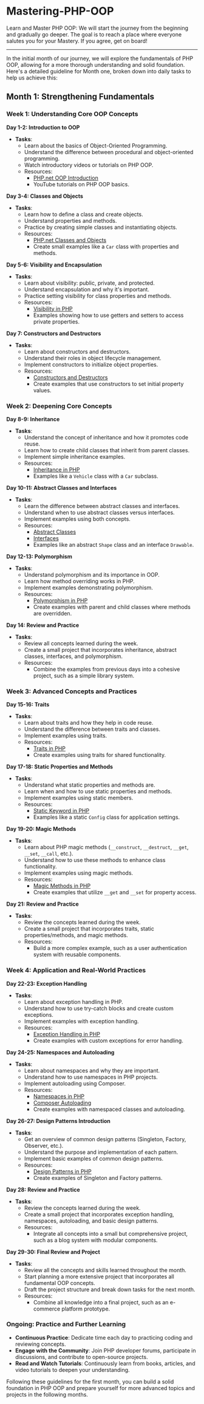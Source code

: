 # Mastering-PHP-OOP
Learn and Master PHP OOP: We will start the journey from the beginning and gradually go deeper. The goal is to reach a place where everyone salutes you for your Mastery. If you agree, get on board! 

<hr>

In the initial month of our journey, we will explore the fundamentals of PHP OOP, allowing for a more thorough understanding and solid foundation. Here's a detailed guideline for Month one, broken down into daily tasks to help us achieve this:

## Month 1: Strengthening Fundamentals

### Week 1: Understanding Core OOP Concepts

**Day 1-2: Introduction to OOP**
- **Tasks**:
  - Learn about the basics of Object-Oriented Programming.
  - Understand the difference between procedural and object-oriented programming.
  - Watch introductory videos or tutorials on PHP OOP.
  - Resources:
    - [PHP.net OOP Introduction](https://www.php.net/manual/en/language.oop5.basic.php)
    - YouTube tutorials on PHP OOP basics.

**Day 3-4: Classes and Objects**
- **Tasks**:
  - Learn how to define a class and create objects.
  - Understand properties and methods.
  - Practice by creating simple classes and instantiating objects.
  - Resources:
    - [PHP.net Classes and Objects](https://www.php.net/manual/en/language.oop5.php)
    - Create small examples like a `Car` class with properties and methods.

**Day 5-6: Visibility and Encapsulation**
- **Tasks**:
  - Learn about visibility: public, private, and protected.
  - Understand encapsulation and why it's important.
  - Practice setting visibility for class properties and methods.
  - Resources:
    - [Visibility in PHP](https://www.php.net/manual/en/language.oop5.visibility.php)
    - Examples showing how to use getters and setters to access private properties.

**Day 7: Constructors and Destructors**
- **Tasks**:
  - Learn about constructors and destructors.
  - Understand their roles in object lifecycle management.
  - Implement constructors to initialize object properties.
  - Resources:
    - [Constructors and Destructors](https://www.php.net/manual/en/language.oop5.decon.php)
    - Create examples that use constructors to set initial property values.

### Week 2: Deepening Core Concepts

**Day 8-9: Inheritance**
- **Tasks**:
  - Understand the concept of inheritance and how it promotes code reuse.
  - Learn how to create child classes that inherit from parent classes.
  - Implement simple inheritance examples.
  - Resources:
    - [Inheritance in PHP](https://www.php.net/manual/en/language.oop5.inheritance.php)
    - Examples like a `Vehicle` class with a `Car` subclass.

**Day 10-11: Abstract Classes and Interfaces**
- **Tasks**:
  - Learn the difference between abstract classes and interfaces.
  - Understand when to use abstract classes versus interfaces.
  - Implement examples using both concepts.
  - Resources:
    - [Abstract Classes](https://www.php.net/manual/en/language.oop5.abstract.php)
    - [Interfaces](https://www.php.net/manual/en/language.oop5.interfaces.php)
    - Examples like an abstract `Shape` class and an interface `Drawable`.

**Day 12-13: Polymorphism**
- **Tasks**:
  - Understand polymorphism and its importance in OOP.
  - Learn how method overriding works in PHP.
  - Implement examples demonstrating polymorphism.
  - Resources:
    - [Polymorphism in PHP](https://www.php.net/manual/en/language.oop5.polymorphism.php)
    - Create examples with parent and child classes where methods are overridden.

**Day 14: Review and Practice**
- **Tasks**:
  - Review all concepts learned during the week.
  - Create a small project that incorporates inheritance, abstract classes, interfaces, and polymorphism.
  - Resources:
    - Combine the examples from previous days into a cohesive project, such as a simple library system.

### Week 3: Advanced Concepts and Practices

**Day 15-16: Traits**
- **Tasks**:
  - Learn about traits and how they help in code reuse.
  - Understand the difference between traits and classes.
  - Implement examples using traits.
  - Resources:
    - [Traits in PHP](https://www.php.net/manual/en/language.oop5.traits.php)
    - Create examples using traits for shared functionality.

**Day 17-18: Static Properties and Methods**
- **Tasks**:
  - Understand what static properties and methods are.
  - Learn when and how to use static properties and methods.
  - Implement examples using static members.
  - Resources:
    - [Static Keyword in PHP](https://www.php.net/manual/en/language.oop5.static.php)
    - Examples like a static `Config` class for application settings.

**Day 19-20: Magic Methods**
- **Tasks**:
  - Learn about PHP magic methods (`__construct`, `__destruct`, `__get`, `__set`, `__call`, etc.).
  - Understand how to use these methods to enhance class functionality.
  - Implement examples using magic methods.
  - Resources:
    - [Magic Methods in PHP](https://www.php.net/manual/en/language.oop5.magic.php)
    - Create examples that utilize `__get` and `__set` for property access.

**Day 21: Review and Practice**
- **Tasks**:
  - Review the concepts learned during the week.
  - Create a small project that incorporates traits, static properties/methods, and magic methods.
  - Resources:
    - Build a more complex example, such as a user authentication system with reusable components.

### Week 4: Application and Real-World Practices

**Day 22-23: Exception Handling**
- **Tasks**:
  - Learn about exception handling in PHP.
  - Understand how to use try-catch blocks and create custom exceptions.
  - Implement examples with exception handling.
  - Resources:
    - [Exception Handling in PHP](https://www.php.net/manual/en/language.exceptions.php)
    - Create examples with custom exceptions for error handling.

**Day 24-25: Namespaces and Autoloading**
- **Tasks**:
  - Learn about namespaces and why they are important.
  - Understand how to use namespaces in PHP projects.
  - Implement autoloading using Composer.
  - Resources:
    - [Namespaces in PHP](https://www.php.net/manual/en/language.namespaces.php)
    - [Composer Autoloading](https://getcomposer.org/doc/01-basic-usage.md#autoloading)
    - Create examples with namespaced classes and autoloading.

**Day 26-27: Design Patterns Introduction**
- **Tasks**:
  - Get an overview of common design patterns (Singleton, Factory, Observer, etc.).
  - Understand the purpose and implementation of each pattern.
  - Implement basic examples of common design patterns.
  - Resources:
    - [Design Patterns in PHP](https://refactoring.guru/design-patterns/php)
    - Create examples of Singleton and Factory patterns.

**Day 28: Review and Practice**
- **Tasks**:
  - Review the concepts learned during the week.
  - Create a small project that incorporates exception handling, namespaces, autoloading, and basic design patterns.
  - Resources:
    - Integrate all concepts into a small but comprehensive project, such as a blog system with modular components.

**Day 29-30: Final Review and Project**
- **Tasks**:
  - Review all the concepts and skills learned throughout the month.
  - Start planning a more extensive project that incorporates all fundamental OOP concepts.
  - Draft the project structure and break down tasks for the next month.
  - Resources:
    - Combine all knowledge into a final project, such as an e-commerce platform prototype.

### Ongoing: Practice and Further Learning

- **Continuous Practice**: Dedicate time each day to practicing coding and reviewing concepts.
- **Engage with the Community**: Join PHP developer forums, participate in discussions, and contribute to open-source projects.
- **Read and Watch Tutorials**: Continuously learn from books, articles, and video tutorials to deepen your understanding.

Following these guidelines for the first month, you can build a solid foundation in PHP OOP and prepare yourself for more advanced topics and projects in the following months.